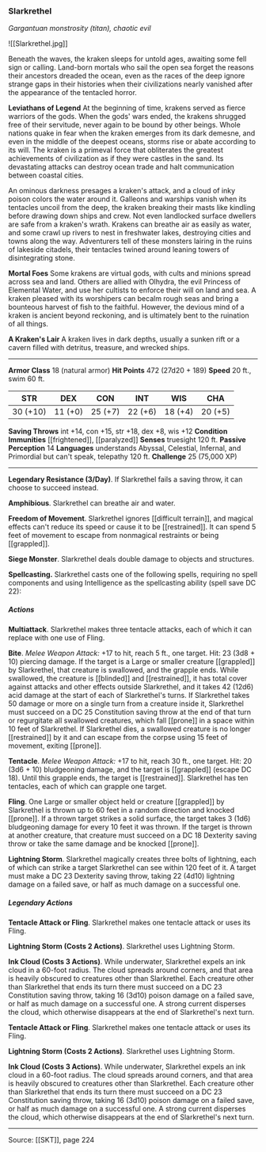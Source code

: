 ### Slarkrethel
_Gargantuan monstrosity (titan), chaotic evil_

![[Slarkrethel.jpg]]

Beneath the waves, the kraken sleeps for untold ages, awaiting some fell sign or calling. Land-born mortals who sail the open sea forget the reasons their ancestors dreaded the ocean, even as the races of the deep ignore strange gaps in their histories when their civilizations nearly vanished after the appearance of the tentacled horror.

**Leviathans of Legend** At the beginning of time, krakens served as fierce warriors of the gods. When the gods' wars ended, the krakens shrugged free of their servitude, never again to be bound by other beings. Whole nations quake in fear when the kraken emerges from its dark demesne, and even in the middle of the deepest oceans, storms rise or abate according to its will. The kraken is a primeval force that obliterates the greatest achievements of civilization as if they were castles in the sand. Its devastating attacks can destroy ocean trade and halt communication between coastal cities.

An ominous darkness presages a kraken's attack, and a cloud of inky poison colors the water around it. Galleons and warships vanish when its tentacles uncoil from the deep, the kraken breaking their masts like kindling before drawing down ships and crew. Not even landlocked surface dwellers are safe from a kraken's wrath. Krakens can breathe air as easily as water, and some crawl up rivers to nest in freshwater lakes, destroying cities and towns along the way. Adventurers tell of these monsters lairing in the ruins of lakeside citadels, their tentacles twined around leaning towers of disintegrating stone.


**Mortal Foes** Some krakens are virtual gods, with cults and minions spread across sea and land. Others are allied with Olhydra, the evil Princess of Elemental Water, and use her cultists to enforce their will on land and sea. A kraken pleased with its worshipers can becalm rough seas and bring a bounteous harvest of fish to the faithful. However, the devious mind of a kraken is ancient beyond reckoning, and is ultimately bent to the ruination of all things.



**A Kraken's Lair** A kraken lives in dark depths, usually a sunken rift or a cavern filled with detritus, treasure, and wrecked ships.






---

**Armor Class** 18 (natural armor)
**Hit Points** 472 (27d20 + 189)
**Speed** 20 ft., swim 60 ft.

| STR     | DEX     | CON     | INT     | WIS     | CHA     |
|---------|---------|---------|---------|---------|---------|
| 30 (+10) | 11 (+0) | 25 (+7) | 22 (+6) | 18 (+4) | 20 (+5) |

**Saving Throws** int +14, con +15, str +18, dex +8, wis +12
**Condition Immunities** [[frightened]], [[paralyzed]]
**Senses** truesight 120 ft.
**Passive Perception** 14
**Languages** understands Abyssal, Celestial, Infernal, and Primordial but can't speak, telepathy 120 ft.
**Challenge** 25 (75,000 XP)

---

**Legendary Resistance (3/Day)**. If Slarkrethel fails a saving throw, it can choose to succeed instead.

**Amphibious**. Slarkrethel can breathe air and water.

**Freedom of Movement**. Slarkrethel ignores [[difficult terrain]], and magical effects can't reduce its speed or cause it to be [[restrained]]. It can spend 5 feet of movement to escape from nonmagical restraints or being [[grappled]].

**Siege Monster**. Slarkrethel deals double damage to objects and structures.

**Spellcasting.** Slarkrethel casts one of the following spells, requiring no spell components and using Intelligence as the spellcasting ability (spell save DC 22):

##### Actions
**Multiattack**. Slarkrethel makes three tentacle attacks, each of which it can replace with one use of Fling.

**Bite**. _Melee Weapon Attack:_ +17 to hit, reach 5 ft., one target. Hit: 23 (3d8 + 10) piercing damage. If the target is a Large or smaller creature [[grappled]] by Slarkrethel, that creature is swallowed, and the grapple ends. While swallowed, the creature is [[blinded]] and [[restrained]], it has total cover against attacks and other effects outside Slarkrethel, and it takes 42 (12d6) acid damage at the start of each of Slarkrethel's turns. If Slarkrethel takes 50 damage or more on a single turn from a creature inside it, Slarkrethel must succeed on a DC 25 Constitution saving throw at the end of that turn or regurgitate all swallowed creatures, which fall [[prone]] in a space within 10 feet of Slarkrethel. If Slarkrethel dies, a swallowed creature is no longer [[restrained]] by it and can escape from the corpse using 15 feet of movement, exiting [[prone]].

**Tentacle**. _Melee Weapon Attack:_ +17 to hit, reach 30 ft., one target. Hit: 20 (3d6 + 10) bludgeoning damage, and the target is [[grappled]] (escape DC 18). Until this grapple ends, the target is [[restrained]]. Slarkrethel has ten tentacles, each of which can grapple one target.

**Fling**. One Large or smaller object held or creature [[grappled]] by Slarkrethel is thrown up to 60 feet in a random direction and knocked [[prone]]. If a thrown target strikes a solid surface, the target takes 3 (1d6) bludgeoning damage for every 10 feet it was thrown. If the target is thrown at another creature, that creature must succeed on a DC 18 Dexterity saving throw or take the same damage and be knocked [[prone]].

**Lightning Storm**. Slarkrethel magically creates three bolts of lightning, each of which can strike a target Slarkrethel can see within 120 feet of it. A target must make a DC 23 Dexterity saving throw, taking 22 (4d10) lightning damage on a failed save, or half as much damage on a successful one.

##### Legendary Actions
**Tentacle Attack or Fling**. Slarkrethel makes one tentacle attack or uses its Fling.

**Lightning Storm (Costs 2 Actions)**. Slarkrethel uses Lightning Storm.

**Ink Cloud (Costs 3 Actions)**. While underwater, Slarkrethel expels an ink cloud in a 60-foot radius. The cloud spreads around corners, and that area is heavily obscured to creatures other than Slarkrethel. Each creature other than Slarkrethel that ends its turn there must succeed on a DC 23 Constitution saving throw, taking 16 (3d10) poison damage on a failed save, or half as much damage on a successful one. A strong current disperses the cloud, which otherwise disappears at the end of Slarkrethel's next turn.

**Tentacle Attack or Fling**. Slarkrethel makes one tentacle attack or uses its Fling.

**Lightning Storm (Costs 2 Actions)**. Slarkrethel uses Lightning Storm.

**Ink Cloud (Costs 3 Actions)**. While underwater, Slarkrethel expels an ink cloud in a 60-foot radius. The cloud spreads around corners, and that area is heavily obscured to creatures other than Slarkrethel. Each creature other than Slarkrethel that ends its turn there must succeed on a DC 23 Constitution saving throw, taking 16 (3d10) poison damage on a failed save, or half as much damage on a successful one. A strong current disperses the cloud, which otherwise disappears at the end of Slarkrethel's next turn.


---

Source: [[SKT]], page 224